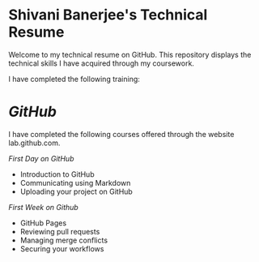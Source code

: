 # Shivani Banerjee's Technical Resume 

Welcome to my technical resume on GitHub. This repository displays the technical skills I have acquired through my coursework.

I have completed the following training:

# _GitHub_

I have completed the following courses offered through the website lab.github.com. 

*First Day on GitHub*

- Introduction to GitHub
- Communicating using Markdown
- Uploading your project on GitHub


*First Week on Github*

- GitHub Pages
- Reviewing pull requests
- Managing merge conflicts
- Securing your workflows

